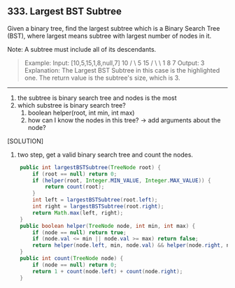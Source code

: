 ## 333. Largest BST Subtree

Given a binary tree, find the largest subtree which is a Binary Search Tree (BST), where largest means subtree with largest number of nodes in it.

Note:
A subtree must include all of its descendants.

>Example:
Input: [10,5,15,1,8,null,7]
   10 
   / \ 
  5  15 
 / \   \ 
1   8         7
Output: 3
Explanation: The Largest BST Subtree in this case is the highlighted one.
The return value is the subtree's size, which is 3.

----

1. the subtree is binary search tree and nodes is the most
2. which substree is binary search tree?
   1. boolean helper(root, int min, int max)
   2. how can I know the nodes in this tree? -> add arguments about the node?

[SOLUTION]

1. two step, get a valid binary search tree and count the nodes.

```java
    public int largestBSTSubtree(TreeNode root) {
        if (root == null) return 0;
        if (helper(root, Integer.MIN_VALUE, Integer.MAX_VALUE)) {
            return count(root);
        }
        int left = largestBSTSubtree(root.left);
        int right = largestBSTSubtree(root.right);
        return Math.max(left, right);
    }
    public boolean helper(TreeNode node, int min, int max) {
        if (node == null) return true;
        if (node.val <= min || node.val >= max) return false;
        return helper(node.left, min, node.val) && helper(node.right, node.val, max);
    }
    public int count(TreeNode node) {
        if (node == null) return 0;
        return 1 + count(node.left) + count(node.right);
    }
```


